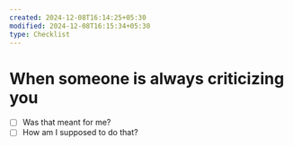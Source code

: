 ```yaml
---
created: 2024-12-08T16:14:25+05:30
modified: 2024-12-08T16:15:34+05:30
type: Checklist
---
```


# When someone is always criticizing you

- [ ] Was that meant for me?
- [ ] How am I supposed to do that?
